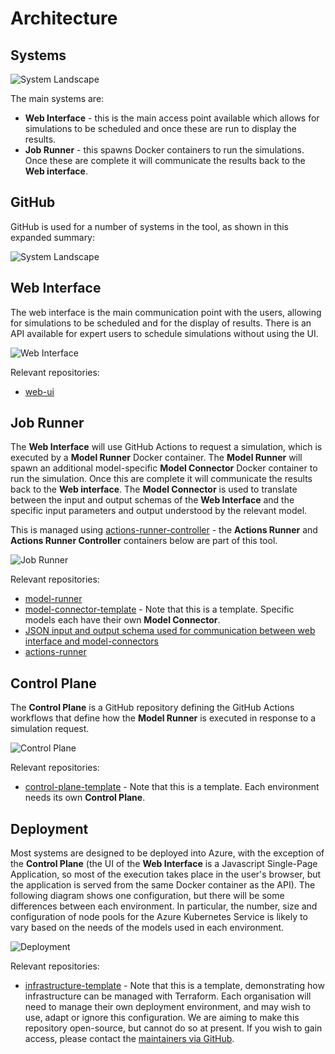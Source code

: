 # Architecture

## Systems

![System Landscape](assets/diagrams/structurizr-SystemLandscapeSummary.png)

The main systems are:

* **Web Interface** - this is the main access point available which allows for simulations to be scheduled and once these are run to display the results.
* **Job Runner** - this spawns Docker containers to run the simulations. Once these are complete it will communicate the results back to the **Web interface**.

## GitHub

GitHub is used for a number of systems in the tool, as shown in this expanded summary:

![System Landscape](assets/diagrams/structurizr-SystemLandscape.png)

## Web Interface

The web interface is the main communication point with the users, allowing for simulations to be scheduled and for the display of results.
There is an API available for expert users to schedule simulations without using the UI.

![Web Interface](assets/diagrams/structurizr-WebInterface-Container.png)

Relevant repositories:

* [web-ui](https://github.com/covid-policy-modelling/web-ui)

## Job Runner

The **Web Interface** will use GitHub Actions to request a simulation, which is executed by a **Model Runner** Docker container.
The **Model Runner** will spawn an additional model-specific **Model Connector** Docker container to run the simulation. Once this are complete it will communicate the results back to the **Web interface**.
The **Model Connector** is used to translate between the input and output schemas of the **Web Interface** and the specific input parameters and output understood by the relevant model.

This is managed using [actions-runner-controller](https://github.com/actions-runner-controller/actions-runner-controller) - the **Actions Runner** and **Actions Runner Controller** containers below are part of this tool.

![Job Runner](assets/diagrams/structurizr-JobRunner-Container.png)

Relevant repositories:

* [model-runner](https://github.com/covid-policy-modelling/model-runner)
* [model-connector-template](https://github.com/covid-policy-modelling/model-connector-template) - Note that this is a template. Specific models each have their own **Model Connector**.
* [JSON input and output schema used for communication between web interface and model-connectors](https://github.com/covid-policy-modelling/schemas/tree/main/schema)
* [actions-runner](https://github.com/covid-policy-modelling/actions-runner)

## Control Plane

The **Control Plane** is a GitHub repository defining the GitHub Actions workflows that define how the **Model Runner** is executed in response to a simulation request.

![Control Plane](assets/diagrams/structurizr-ControlPlane-SystemContext.png)

Relevant repositories:

* [control-plane-template](https://github.com/covid-policy-modelling/control-plane-template) - Note that this is a template. Each environment needs its own **Control Plane**.

## Deployment

Most systems are designed to be deployed into Azure, with the exception of the **Control Plane** (the UI of the **Web Interface** is a Javascript Single-Page Application, so most of the execution takes place in the user's browser, but the application is served from the same Docker container as the API).
The following diagram shows one configuration, but there will be some differences between each environment.
In particular, the number, size and configuration of node pools for the Azure Kubernetes Service is likely to vary based on the needs of the models used in each environment.

![Deployment](assets/diagrams/structurizr-Production-Deployment.png)

Relevant repositories:

* [infrastructure-template](https://github.com/covid-policy-modelling/infrastructure-template) - Note that this is a template, demonstrating how infrastructure can be managed with Terraform. Each organisation will need to manage their own deployment environment, and may wish to use, adapt or ignore this configuration. We are aiming to make this repository open-source, but cannot do so at present. If you wish to gain access, please contact the [maintainers via GitHub](https://github.com/orgs/covid-policy-modelling/people).
